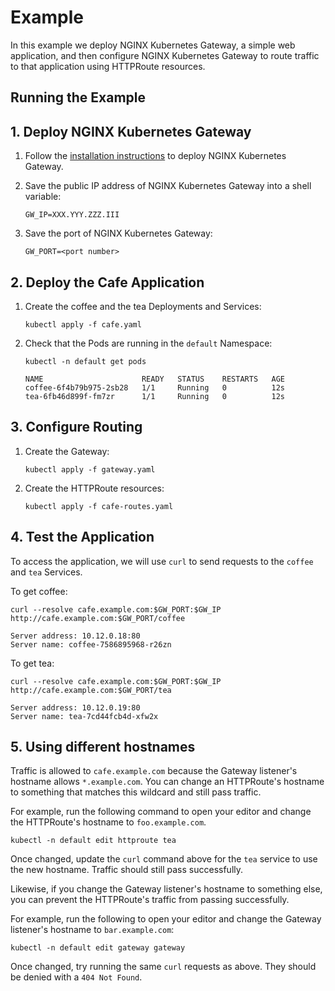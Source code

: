 # Example

In this example we deploy NGINX Kubernetes Gateway, a simple web application, and then configure NGINX Kubernetes Gateway to route traffic to that application using HTTPRoute resources.

## Running the Example

## 1. Deploy NGINX Kubernetes Gateway

1. Follow the [installation instructions](/docs/installation.md) to deploy NGINX Kubernetes Gateway.

1. Save the public IP address of NGINX Kubernetes Gateway into a shell variable:

   ```
   GW_IP=XXX.YYY.ZZZ.III
   ```

1. Save the port of NGINX Kubernetes Gateway:

   ```
   GW_PORT=<port number>
   ```

## 2. Deploy the Cafe Application

1. Create the coffee and the tea Deployments and Services:

   ```shell
   kubectl apply -f cafe.yaml
   ```

1. Check that the Pods are running in the `default` Namespace:

   ```shell
   kubectl -n default get pods
   ```
   ```text
   NAME                      READY   STATUS    RESTARTS   AGE
   coffee-6f4b79b975-2sb28   1/1     Running   0          12s
   tea-6fb46d899f-fm7zr      1/1     Running   0          12s
   ```

## 3. Configure Routing

1. Create the Gateway:

   ```shell
   kubectl apply -f gateway.yaml
   ```

1. Create the HTTPRoute resources:

   ```shell
   kubectl apply -f cafe-routes.yaml
   ```

## 4. Test the Application

To access the application, we will use `curl` to send requests to the `coffee` and `tea` Services.

To get coffee:

```shell
curl --resolve cafe.example.com:$GW_PORT:$GW_IP http://cafe.example.com:$GW_PORT/coffee
```
```text
Server address: 10.12.0.18:80
Server name: coffee-7586895968-r26zn
```

To get tea:

```shell
curl --resolve cafe.example.com:$GW_PORT:$GW_IP http://cafe.example.com:$GW_PORT/tea
```
```text
Server address: 10.12.0.19:80
Server name: tea-7cd44fcb4d-xfw2x
```

## 5. Using different hostnames

Traffic is allowed to `cafe.example.com` because the Gateway listener's hostname allows `*.example.com`. You can
change an HTTPRoute's hostname to something that matches this wildcard and still pass traffic.

For example, run the following command to open your editor and change the HTTPRoute's hostname to `foo.example.com`.

```shell
kubectl -n default edit httproute tea
```

Once changed, update the `curl` command above for the `tea` service to use the new hostname. Traffic should still pass successfully.

Likewise, if you change the Gateway listener's hostname to something else, you can prevent the HTTPRoute's traffic from passing successfully.

For example, run the following to open your editor and change the Gateway listener's hostname to `bar.example.com`:

```shell
kubectl -n default edit gateway gateway
```

Once changed, try running the same `curl` requests as above. They should be denied with a `404 Not Found`.
